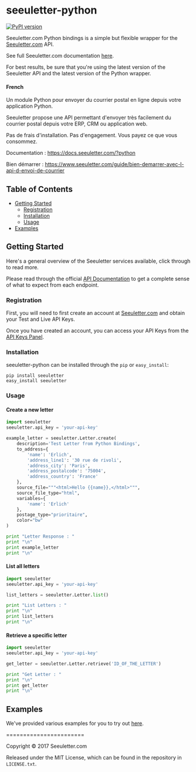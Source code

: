 # seeuletter-python

[![PyPI version](https://badge.fury.io/py/seeuletter.svg)](http://badge.fury.io/py/seeuletter)



Seeuletter.com Python bindings is a simple but flexible wrapper for the [Seeuletter.com](https://www.seeuletter.com) API.

See full Seeuletter.com documentation [here](https://docs.seeuletter.com/?python#).

For best results, be sure that you're using the latest version of the Seeuletter API and the latest version of the Python wrapper.

#### French
Un module Python pour envoyer du courrier postal en ligne depuis votre application Python.

Seeuletter propose une API permettant d'envoyer très facilement du courrier postal depuis votre ERP, CRM ou application web.

Pas de frais d'installation. Pas d'engagement. Vous payez ce que vous consommez.

Documentation : https://docs.seeuletter.com/?python

Bien démarrer : https://www.seeuletter.com/guide/bien-demarrer-avec-l-api-d-envoi-de-courrier

## Table of Contents

- [Getting Started](#getting-started)
  - [Registration](#registration)
  - [Installation](#installation)
  - [Usage](#usage)
- [Examples](#examples)

## Getting Started

Here's a general overview of the Seeuletter services available, click through to read more.


Please read through the official [API Documentation](https://docs.seeuletter.com/?python#) to get a complete sense of what to expect from each endpoint.

### Registration

First, you will need to first create an account at [Seeuletter.com](https://www.seeuletter.com/signup) and obtain your Test and Live API Keys.

Once you have created an account, you can access your API Keys from the [API Keys Panel](https://www.seeuletter.com/app/dashboard/keys).


### Installation

seeuletter-python can be installed through the `pip` or `easy_install`:

```
pip install seeuletter
easy_install seeuletter
```

### Usage

#### Create a new letter
```python
import seeuletter
seeuletter.api_key = 'your-api-key'

example_letter = seeuletter.Letter.create(
    description='Test Letter from Python Bindings',
    to_address={
        'name': 'Erlich',
        'address_line1': '30 rue de rivoli',
        'address_city': 'Paris',
        'address_postalcode': '75004',
        'address_country': 'France'
    },
    source_file="""<html>Hello {{name}},</html>""",
    source_file_type="html",
    variables={
        'name': 'Erlich'
    },
    postage_type="prioritaire",
    color="bw"
)

print "Letter Response : "
print "\n"
print example_letter
print "\n"
```

#### List all letters
```python
import seeuletter
seeuletter.api_key = 'your-api-key'

list_letters = seeuletter.Letter.list()

print "List Letters : "
print "\n"
print list_letters
print "\n"
```

#### Retrieve a specific letter
```python
import seeuletter
seeuletter.api_key = 'your-api-key'

get_letter = seeuletter.Letter.retrieve('ID_OF_THE_LETTER')

print "Get Letter : "
print "\n"
print get_letter
print "\n"
```


## Examples

We've provided various examples for you to try out [here](https://github.com/seeuletter/seeuletter-python/tree/master/examples).


=======================

Copyright &copy; 2017 Seeuletter.com

Released under the MIT License, which can be found in the repository in `LICENSE.txt`.
